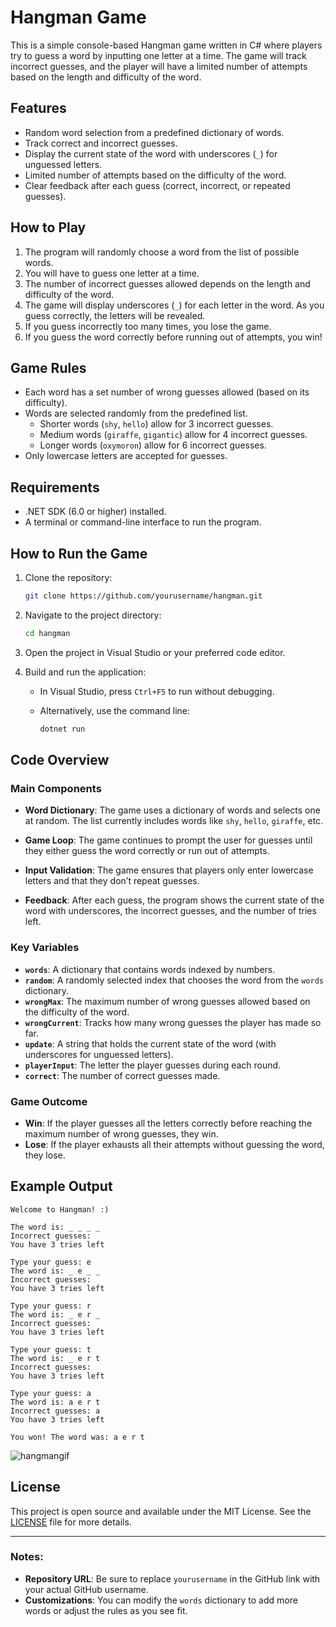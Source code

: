 # Hangman Game

This is a simple console-based Hangman game written in C# where players try to guess a word by inputting one letter at a time. The game will track incorrect guesses, and the player will have a limited number of attempts based on the length and difficulty of the word.

## Features

- Random word selection from a predefined dictionary of words.
- Track correct and incorrect guesses.
- Display the current state of the word with underscores (`_`) for unguessed letters.
- Limited number of attempts based on the difficulty of the word.
- Clear feedback after each guess (correct, incorrect, or repeated guesses).

## How to Play

1. The program will randomly choose a word from the list of possible words.
2. You will have to guess one letter at a time.
3. The number of incorrect guesses allowed depends on the length and difficulty of the word.
4. The game will display underscores (`_`) for each letter in the word. As you guess correctly, the letters will be revealed.
5. If you guess incorrectly too many times, you lose the game.
6. If you guess the word correctly before running out of attempts, you win!

## Game Rules

- Each word has a set number of wrong guesses allowed (based on its difficulty).
- Words are selected randomly from the predefined list.
  - Shorter words (`shy`, `hello`) allow for 3 incorrect guesses.
  - Medium words (`giraffe`, `gigantic`) allow for 4 incorrect guesses.
  - Longer words (`oxymoron`) allow for 6 incorrect guesses.
- Only lowercase letters are accepted for guesses.

## Requirements

- .NET SDK (6.0 or higher) installed.
- A terminal or command-line interface to run the program.

## How to Run the Game

1. Clone the repository:

   ```bash
   git clone https://github.com/yourusername/hangman.git
   ```

2. Navigate to the project directory:

   ```bash
   cd hangman
   ```

3. Open the project in Visual Studio or your preferred code editor.

4. Build and run the application:

   - In Visual Studio, press `Ctrl+F5` to run without debugging.
   - Alternatively, use the command line:

     ```bash
     dotnet run
     ```

## Code Overview

### Main Components

- **Word Dictionary**: The game uses a dictionary of words and selects one at random. The list currently includes words like `shy`, `hello`, `giraffe`, etc.
  
- **Game Loop**: The game continues to prompt the user for guesses until they either guess the word correctly or run out of attempts.

- **Input Validation**: The game ensures that players only enter lowercase letters and that they don’t repeat guesses.

- **Feedback**: After each guess, the program shows the current state of the word with underscores, the incorrect guesses, and the number of tries left.

### Key Variables

- **`words`**: A dictionary that contains words indexed by numbers.
- **`random`**: A randomly selected index that chooses the word from the `words` dictionary.
- **`wrongMax`**: The maximum number of wrong guesses allowed based on the difficulty of the word.
- **`wrongCurrent`**: Tracks how many wrong guesses the player has made so far.
- **`update`**: A string that holds the current state of the word (with underscores for unguessed letters).
- **`playerInput`**: The letter the player guesses during each round.
- **`correct`**: The number of correct guesses made.

### Game Outcome

- **Win**: If the player guesses all the letters correctly before reaching the maximum number of wrong guesses, they win.
- **Lose**: If the player exhausts all their attempts without guessing the word, they lose.

## Example Output

```
Welcome to Hangman! :)

The word is: _ _ _ _
Incorrect guesses: 
You have 3 tries left

Type your guess: e
The word is: _ e _ _
Incorrect guesses: 
You have 3 tries left

Type your guess: r
The word is: _ e r _
Incorrect guesses: 
You have 3 tries left

Type your guess: t
The word is: _ e r t
Incorrect guesses: 
You have 3 tries left

Type your guess: a
The word is: a e r t
Incorrect guesses: a
You have 3 tries left

You won! The word was: a e r t
```
![hangmangif](https://github.com/user-attachments/assets/8b3c6eb1-eb36-440f-bcd5-ac8c44fa5080)

## License

This project is open source and available under the MIT License. See the [LICENSE](LICENSE) file for more details.

---

### Notes:

- **Repository URL**: Be sure to replace `yourusername` in the GitHub link with your actual GitHub username.
- **Customizations**: You can modify the `words` dictionary to add more words or adjust the rules as you see fit.
